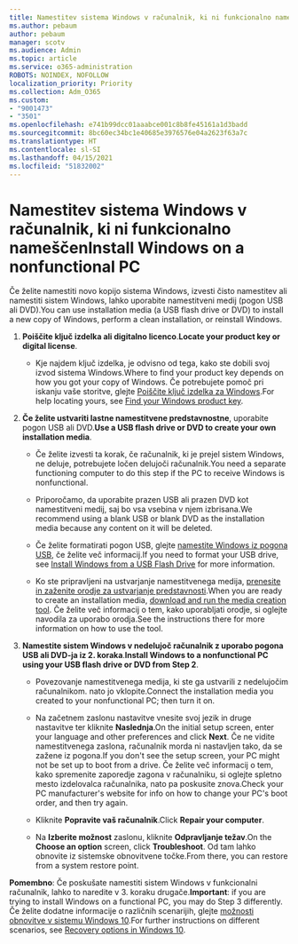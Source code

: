 ```yaml
---
title: Namestitev sistema Windows v računalnik, ki ni funkcionalno nameščen
ms.author: pebaum
author: pebaum
manager: scotv
ms.audience: Admin
ms.topic: article
ms.service: o365-administration
ROBOTS: NOINDEX, NOFOLLOW
localization_priority: Priority
ms.collection: Adm_O365
ms.custom:
- "9001473"
- "3501"
ms.openlocfilehash: e741b99dcc01aaabce001c8b8fe45161a1d3badd
ms.sourcegitcommit: 8bc60ec34bc1e40685e3976576e04a2623f63a7c
ms.translationtype: HT
ms.contentlocale: sl-SI
ms.lasthandoff: 04/15/2021
ms.locfileid: "51832002"
---
```

# <a name="install-windows-on-a-nonfunctional-pc"></a><span data-ttu-id="12f26-102">Namestitev sistema Windows v računalnik, ki ni funkcionalno nameščen</span><span class="sxs-lookup"><span data-stu-id="12f26-102">Install Windows on a nonfunctional PC</span></span>

<span data-ttu-id="12f26-103">Če želite namestiti novo kopijo sistema Windows, izvesti čisto namestitev ali namestiti sistem Windows, lahko uporabite namestitveni medij (pogon USB ali DVD).</span><span class="sxs-lookup"><span data-stu-id="12f26-103">You can use installation media (a USB flash drive or DVD) to install a new copy of Windows, perform a clean installation, or reinstall Windows.</span></span>

1. <span data-ttu-id="12f26-104">**Poiščite ključ izdelka ali digitalno licenco**.</span><span class="sxs-lookup"><span data-stu-id="12f26-104">**Locate your product key or digital license**.</span></span>

    - <span data-ttu-id="12f26-105">Kje najdem ključ izdelka, je odvisno od tega, kako ste dobili svoj izvod sistema Windows.</span><span class="sxs-lookup"><span data-stu-id="12f26-105">Where to find your product key depends on how you got your copy of Windows.</span></span> <span data-ttu-id="12f26-106">Če potrebujete pomoč pri iskanju vaše storitve, glejte [Poiščite ključ izdelka za Windows](https://support.microsoft.com/help/10749/windows-10-find-product-key).</span><span class="sxs-lookup"><span data-stu-id="12f26-106">For help locating yours, see [Find your Windows product key](https://support.microsoft.com/help/10749/windows-10-find-product-key).</span></span> 

2. <span data-ttu-id="12f26-107">**Če želite ustvariti lastne namestitvene predstavnostne**, uporabite pogon USB ali DVD.</span><span class="sxs-lookup"><span data-stu-id="12f26-107">**Use a USB flash drive or DVD to create your own installation media**.</span></span>

    - <span data-ttu-id="12f26-108">Če želite izvesti ta korak, če računalnik, ki je prejel sistem Windows, ne deluje, potrebujete ločen delujoči računalnik.</span><span class="sxs-lookup"><span data-stu-id="12f26-108">You need a separate functioning computer to do this step if the PC to receive Windows is nonfunctional.</span></span>

    - <span data-ttu-id="12f26-109">Priporočamo, da uporabite prazen USB ali prazen DVD kot namestitveni medij, saj bo vsa vsebina v njem izbrisana.</span><span class="sxs-lookup"><span data-stu-id="12f26-109">We recommend using a blank USB or blank DVD as the installation media because any content on it will be deleted.</span></span>

    - <span data-ttu-id="12f26-110">Če želite formatirati pogon USB, glejte [namestite Windows iz pogona USB](https://docs.microsoft.com/windows-hardware/manufacture/desktop/install-windows-from-a-usb-flash-drive), če želite več informacij.</span><span class="sxs-lookup"><span data-stu-id="12f26-110">If you need to format your USB drive, see [Install Windows from a USB Flash Drive](https://docs.microsoft.com/windows-hardware/manufacture/desktop/install-windows-from-a-usb-flash-drive) for more information.</span></span>

    - <span data-ttu-id="12f26-111">Ko ste pripravljeni na ustvarjanje namestitvenega medija, [prenesite in zaženite orodje za ustvarjanje predstavnosti](https://www.microsoft.com/software-download/windows10).</span><span class="sxs-lookup"><span data-stu-id="12f26-111">When you are ready to create an installation media, [download and run the media creation tool](https://www.microsoft.com/software-download/windows10).</span></span> <span data-ttu-id="12f26-112">Če želite več informacij o tem, kako uporabljati orodje, si oglejte navodila za uporabo orodja.</span><span class="sxs-lookup"><span data-stu-id="12f26-112">See the instructions there for more information on how to use the tool.</span></span>

3. <span data-ttu-id="12f26-113">**Namestite sistem Windows v nedelujoč računalnik z uporabo pogona USB ali DVD-ja iz 2. koraka**.</span><span class="sxs-lookup"><span data-stu-id="12f26-113">**Install Windows to a nonfunctional PC using your USB flash drive or DVD from Step 2**.</span></span>

    - <span data-ttu-id="12f26-114">Povezovanje namestitvenega medija, ki ste ga ustvarili z nedelujočim računalnikom. nato jo vklopite.</span><span class="sxs-lookup"><span data-stu-id="12f26-114">Connect the installation media you created to your nonfunctional PC; then turn it on.</span></span>

    - <span data-ttu-id="12f26-115">Na začetnem zaslonu nastavitve vnesite svoj jezik in druge nastavitve ter kliknite **Naslednja**.</span><span class="sxs-lookup"><span data-stu-id="12f26-115">On the initial setup screen, enter your language and other preferences and click **Next**.</span></span> <span data-ttu-id="12f26-116">Če ne vidite namestitvenega zaslona, računalnik morda ni nastavljen tako, da se zažene iz pogona.</span><span class="sxs-lookup"><span data-stu-id="12f26-116">If you don't see the setup screen, your PC might not be set up to boot from a drive.</span></span> <span data-ttu-id="12f26-117">Če želite več informacij o tem, kako spremenite zaporedje zagona v računalniku, si oglejte spletno mesto izdelovalca računalnika, nato pa poskusite znova.</span><span class="sxs-lookup"><span data-stu-id="12f26-117">Check your PC manufacturer's website for info on how to change your PC's boot order, and then try again.</span></span>

    - <span data-ttu-id="12f26-118">Kliknite **Popravite vaš računalnik**.</span><span class="sxs-lookup"><span data-stu-id="12f26-118">Click **Repair your computer**.</span></span>

    - <span data-ttu-id="12f26-119">Na **Izberite možnost** zaslonu, kliknite **Odpravljanje težav**.</span><span class="sxs-lookup"><span data-stu-id="12f26-119">On the **Choose an option** screen, click **Troubleshoot**.</span></span> <span data-ttu-id="12f26-120">Od tam lahko obnovite iz sistemske obnovitvene točke.</span><span class="sxs-lookup"><span data-stu-id="12f26-120">From there, you can restore from a system restore point.</span></span>

<span data-ttu-id="12f26-121">**Pomembno**: Če poskušate namestiti sistem Windows v funkcionalni računalnik, lahko to naredite v 3. koraku drugače.</span><span class="sxs-lookup"><span data-stu-id="12f26-121">**Important**: if you are trying to install Windows on a functional PC, you may do Step 3 differently.</span></span> <span data-ttu-id="12f26-122">Če želite dodatne informacije o različnih scenarijih, glejte [možnosti obnovitve v sistemu Windows 10](https://support.microsoft.com/help/12415/windows-10-recovery-options).</span><span class="sxs-lookup"><span data-stu-id="12f26-122">For further instructions on different scenarios, see [Recovery options in Windows 10](https://support.microsoft.com/help/12415/windows-10-recovery-options).</span></span>
